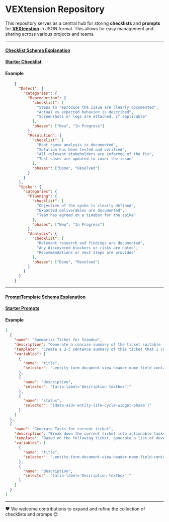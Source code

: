 # VEXtension Repository

This repository serves as a central hub for storing **checklists** and **prompts** for **[VEXtenstion](https://github.com/the-sudheendra/VEXtenstion)** in JSON format. This allows for easy management and sharing across various projects and teams.

---

#### [Checklist Schema Explanation](https://github.com/the-sudheendra/VEXHub/blob/main/Checklist/ChecklistSchema.md)
#### [Starter Checklist](https://the-sudheendra.github.io/VEXHub/Checklist/DefaultChecklist.json)
#### Example
```json
    {
      "Defect": {
        "categories": {
          "Reproduction": {
            "checklist": [
              "Steps to reproduce the issue are clearly documented",
              "Actual vs expected behavior is described",
              "Screenshots or logs are attached, if applicable"
            ],
            "phases": ["New", "In Progress"]
          },
          "Resolution": {
            "checklist": [
              "Root cause analysis is documented",
              "Solution has been tested and verified",
              "All relevant stakeholders are informed of the fix",
              "Test cases are updated to cover the issue"
            ],
            "phases": ["Done", "Resolved"]
          }
        }
      },
      "Spike": {
        "categories": {
          "Planning": {
            "checklist": [
              "Objective of the spike is clearly defined",
              "Expected deliverables are documented",
              "Team has agreed on a timebox for the spike"
            ],
            "phases": ["New", "In Progress"]
          },
          "Analysis": {
            "checklist": [
              "Relevant research and findings are documented",
              "Any discovered blockers or risks are noted",
              "Recommendations or next steps are provided"
            ],
            "phases": ["Done", "Resolved"]
          }
        }
      }
    }
  ```
---
#### [PromptTemplate Schema Explanation](https://github.com/the-sudheendra/VEXHub/blob/main/AviatorPrompts/PromptTemplateSchema.md)
#### [Starter Prompts](https://the-sudheendra.github.io/VEXHub/AviatorPrompts/DefaultPrompts.json)
#### Example

```json
[
  {
    "name": "Summarize Ticket for Standup",
    "description": "Generate a concise summary of the ticket suitable for a daily standup update.",
    "template": "Create a 2-3 sentence summary of this ticket that I can share during standup. Include current status, any blockers, and what I'm working on next:\nTitle: {{title}}\nDescription: {{description}}\nStatus: {{status}}",
    "variables": [
      {
        "name": "title",
        "selector": ".entity-form-document-view-header-name-field-container"
      },
      {
        "name": "description",
        "selector": "[aria-label='Description textbox']"
      },
      {
        "name": "status",
        "selector": "[data-aid='entity-life-cycle-widget-phase']"
      }
    ]
  },
  {
    "name": "Generate Tasks for current ticket",
    "description": "Break down the current ticket into actionable tasks, each with a title, description, and estimated time.",
    "template": "Based on the following ticket, generate a list of development tasks. For each task, include:\n1. Task Title\n2. Task Description (1-2 sentences)\n3. Time Estimation (in hours)\n\nTicket Title: {{title}}\nTicket Description: {{description}}",
    "variables": [
      {
        "name": "title",
        "selector": ".entity-form-document-view-header-name-field-container"
      },
      {
        "name": "description",
        "selector": "[aria-label='Description textbox']"
      }
    ]
  }
]
```
---


❤️ We welcome contributions to expand and refine the collection of checklists and promps 😊
